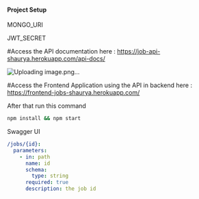 #### Project Setup


MONGO_URI

JWT_SECRET

#Access the API documentation here : https://job-api-shaurya.herokuapp.com/api-docs/

![Uploading image.png…]()


#Access the Frontend Application using the API in backend here :  https://frontend-jobs-shaurya.herokuapp.com/


After that run this command

```bash
npm install && npm start
```

Swagger UI

```yaml
/jobs/{id}:
  parameters:
    - in: path
      name: id
      schema:
        type: string
      required: true
      description: the job id
```
